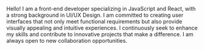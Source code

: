 Hello! I am a front-end developer specializing in JavaScript and React, with a strong background in UI/UX Design. I am committed to creating user interfaces that not only meet functional requirements but also provide visually appealing and intuitive experiences. I continuously seek to enhance my skills and contribute to innovative projects that make a difference. I am always open to new collaboration opportunities.


<!---
ElleLavigne/ElleLavigne is a ✨ special ✨ repository because its `README.md` (this file) appears on your GitHub profile.
You can click the Preview link to take a look at your changes.
--->
